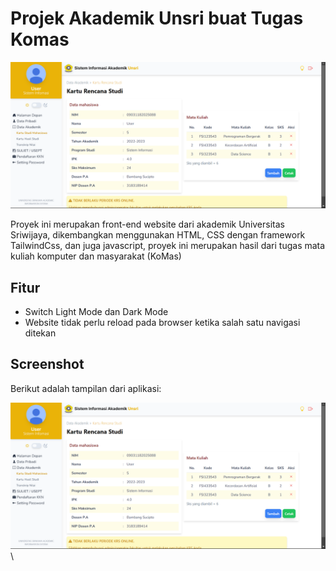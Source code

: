 # Projek Akademik Unsri buat Tugas Komas

![Project Logo](/image/halaman_krs.png)

Proyek ini merupakan front-end website dari akademik Universitas Sriwijaya, dikembangkan menggunakan HTML, CSS dengan framework TailwindCss, dan juga javascript, proyek ini merupakan hasil dari tugas mata kuliah komputer dan masyarakat (KoMas)

## Fitur
- Switch Light Mode dan Dark Mode
- Website tidak perlu reload pada browser ketika salah satu navigasi ditekan

## Screenshot
Berikut adalah tampilan dari aplikasi:

![Tampilan Aplikasi](/image/halaman_krs.png)\
